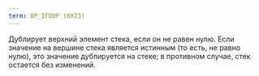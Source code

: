 ```yaml
---
term: OP_IFDUP (0X73)
---
```


Дублирует верхний элемент стека, если он не равен нулю. Если значение на вершине стека является истинным (то есть, не равно нулю), это значение дублируется на стеке; в противном случае, стек остается без изменений.